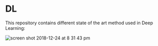 # DL

This repository contains different state of the art method used in Deep Learning:

![screen shot 2018-12-24 at 8 31 43 pm](https://user-images.githubusercontent.com/25525725/50409854-5356ff80-07bb-11e9-950a-616f06826fc8.png)
